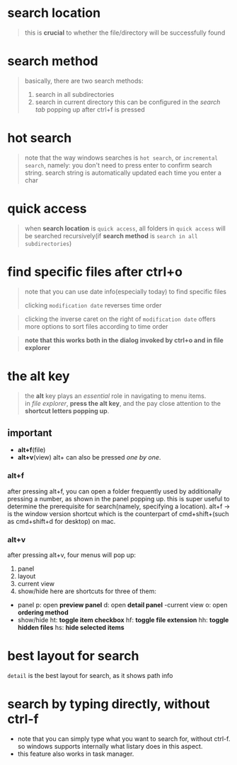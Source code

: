# **search location**
> this is **crucial** to whether the file/directory will be successfully found

# search method
> basically, there are two search methods:
> 1. search in all subdirectories
> 2. search in current directory
this can be configured in the *search tab* popping up after ctrl+f is pressed

# hot search
> note that the way windows searches is `hot search`, or `incremental search`, namely:
> you don't need to press enter to confirm search string. search string is automatically updated each time you enter a char 

# quick access
> when **search location** is `quick access`, all folders in `quick access` will be searched recursively(if **search method** is `search in all subdirectories`)

# find specific files after ctrl+o
> note that you can use date info(especially today) to find specific files
>
> clicking `modification date` reverses time order

> clicking the inverse caret on the right of `modification date` offers more 
  options to sort files according to time order

> **note that this works both in the dialog invoked by ctrl+o and
> in file explorer**

# the alt key
> the **alt** key plays an *essential* role in navigating to menu items.  
> in *file explorer*, **press the alt key**, and the pay close attention to the **shortcut letters popping up**.
## important
- **alt+f**(file)
- **alt+v**(view)
alt+<key> can also be pressed *one by one*.
### alt+f
after pressing alt+f, you can open a folder frequently used by additionally pressing a number, as shown in the panel popping up.
this is super useful to determine the prerequisite for search(namely, specifying a location).
alt+f -> <number> is the window version shortcut which is the counterpart of cmd+shift+<key>(such as cmd+shift+d for desktop) on mac.
### alt+v
after pressing alt+v, four menus will pop up:
1. panel
2. layout
3. current view
4. show/hide
here are shortcuts for three of them:
- panel
p: open **preview panel**
d: open **detail panel**
-current view
o: open **ordering method**
- show/hide
ht: **toggle item checkbox**
hf: **toggle file extension**
hh: **toggle hidden files**
hs: **hide selected items**

# best layout for search
`detail` is the best layout for search, as it shows path info

# search by typing directly, without ctrl-f
- note that you can simply type what you want to search for, without ctrl-f. so windows supports internally what listary does in this aspect.
- this feature also works in task manager.
